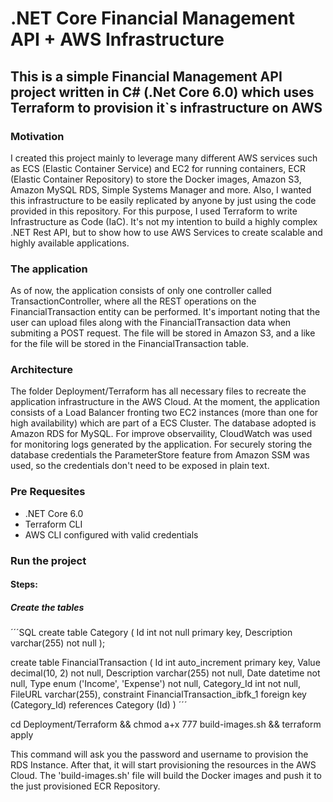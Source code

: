 # .NET Core Financial Management API + AWS Infrastructure

## This is a simple Financial Management API project written in C# (.Net Core 6.0) which uses Terraform to provision it`s infrastructure on AWS

### Motivation

I created this project mainly to leverage many different AWS services such as ECS (Elastic Container Service) and EC2 for running containers, ECR (Elastic Container Repository) to store the Docker images, Amazon S3, Amazon MySQL RDS, Simple Systems Manager and more. 
Also, I wanted this infrastructure to be easily replicated by anyone by just using the code provided in this repository. For this purpose, I used Terraform to write Infrastructure as Code (IaC). 
It's not my intention to build a highly complex .NET Rest API, but to show how to use AWS Services to create scalable and highly available applications.

### The application

As of now, the application consists of only one controller called TransactionController, where all the REST operations on the FinancialTransaction entity can be performed. It's important noting that the user can upload files along with the FinancialTransaction data when submiting a POST request. The file will be stored in Amazon S3, and a like for the file will be stored in the FinancialTransaction table.

### Architecture

The folder Deployment/Terraform has all necessary files to recreate the application infrastructure in the AWS Cloud.
At the moment, the application consists of a Load Balancer fronting two EC2 instances (more than one for high availability) which are part of a ECS Cluster. The database adopted is Amazon RDS for MySQL.
For improve observaility, CloudWatch was used for monitoring logs generated by the application. For securely storing the database credentials the ParameterStore feature from Amazon SSM was used, so the credentials don't need to be exposed in plain text.

### Pre Requesites

- .NET Core 6.0
- Terraform CLI
- AWS CLI configured with valid credentials

### Run the project

#### Steps:

##### Create the tables
´´´SQL
create table Category
(
    Id          int          not null
        primary key,
    Description varchar(255) not null
);

create table FinancialTransaction
(
    Id          int auto_increment
        primary key,
    Value       decimal(10, 2)             not null,
    Description varchar(255)               not null,
    Date        datetime                   not null,
    Type        enum ('Income', 'Expense') not null,
    Category_Id int                        not null,
    FileURL     varchar(255),
    constraint FinancialTransaction_ibfk_1
        foreign key (Category_Id) references Category (Id)
)
´´´

cd Deployment/Terraform && chmod a+x 777 build-images.sh && terraform apply

This command will ask you the password and username to provision the RDS Instance. After that, it will start provisioning the resources in the AWS Cloud. The 'build-images.sh' file will build the Docker images and push it to the just provisioned ECR Repository.
